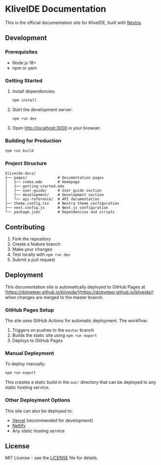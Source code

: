 # KliveIDE Documentation

This is the official documentation site for KliveIDE, built with [Nextra](https://nextra.site/).

## Development

### Prerequisites

- Node.js 18+ 
- npm or yarn

### Getting Started

1. Install dependencies:
   ```bash
   npm install
   ```

2. Start the development server:
   ```bash
   npm run dev
   ```

3. Open [http://localhost:3000](http://localhost:3000) in your browser.

### Building for Production

```bash
npm run build
```

### Project Structure

```
kliveide-docs/
├── pages/              # Documentation pages
│   ├── index.mdx       # Homepage
│   ├── getting-started.mdx
│   ├── user-guide/     # User guide section
│   ├── development/    # Development section
│   └── api-reference/  # API documentation
├── theme.config.tsx    # Nextra theme configuration
├── next.config.js      # Next.js configuration
└── package.json        # Dependencies and scripts
```

## Contributing

1. Fork the repository
2. Create a feature branch
3. Make your changes
4. Test locally with `npm run dev`
5. Submit a pull request

## Deployment

This documentation site is automatically deployed to GitHub Pages at [https://dotneteer.github.io/kliveide/](https://dotneteer.github.io/kliveide/) when changes are merged to the master branch.

### GitHub Pages Setup

The site uses GitHub Actions for automatic deployment. The workflow:

1. Triggers on pushes to the `master` branch
2. Builds the static site using `npm run export`
3. Deploys to GitHub Pages

### Manual Deployment

To deploy manually:

```bash
npm run export
```

This creates a static build in the `out/` directory that can be deployed to any static hosting service.

### Other Deployment Options

This site can also be deployed to:
- [Vercel](https://vercel.com) (recommended for development)
- [Netlify](https://netlify.com)
- Any static hosting service

## License

MIT License - see the [LICENSE](LICENSE) file for details.
